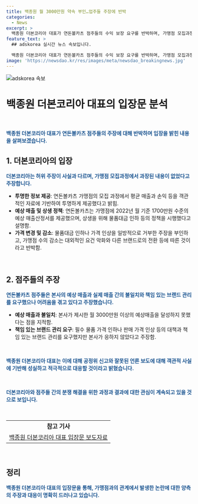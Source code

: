 ```yaml
---
title: 백종원 월 3000만원 약속 부인…업주들 주장에 반박
categories:
  - News
excerpt: >
  백종원 더본코리아 대표가 연돈볼카츠 점주들의 수익 보장 요구를 반박하며, 가맹점 모집과정에서 허위·과장된 약속이 없었다고 주장했다. 연돈볼카츠가맹점의 월 평균 매출이 타 브랜드와 비슷하며, 가맹점과의 상생을 위해 물품대금 인하 등을 진행했다고 설명했다. 더본코리아는 일부 가맹점주들의 공정위 신고와 잘못된 언론 보도에 대해 성실하고 적극적으로 대응할 예정이라고 덧붙였다. 이에 반박하는 연돈볼카츠 점주 8명은 더본코리아 본사 앞에서 집회를 열고 공정위에 신고서를 제출할 예정이다.
feature_text: >
  ## adskorea 실시간 뉴스 속보입니다.

  백종원 더본코리아 대표가 연돈볼카츠 점주들의 수익 보장 요구를 반박하며, 가맹점 모집과정에서 허위·과장된 약속이 없었다고 주장했다. 연돈볼카츠가맹점의 월 평균 매출이 타 브랜드와 비슷하며, 가맹점과의 상생을 위해 물품대금 인하 등을 진행했다고 설명했다. 더본코리아는 일부 가맹점주들의 공정위 신고와 잘못된 언론 보도에 대해 성실하고 적극적으로 대응할 예정이라고 덧붙였다. 이에 반박하는 연돈볼카츠 점주 8명은 더본코리아 본사 앞에서 집회를 열고 공정위에 신고서를 제출할 예정이다.
image: 'https://newsdao.kr/res/images/meta/newsdao_breakingnews.jpg'
---
```


<p><img src="https://newsdao.kr/res/images/meta/newsdao_breakingnews.jpg" alt="adskorea 속보" /></p>

<h1>백종원 더본코리아 대표의 입장문 분석</h1>

<p data-ke-size="size16">&nbsp;</p>

<p data-ke-size="size16"><b><span style="color: #1a5490;">백종원 더본코리아 대표가 연돈볼카츠 점주들의 주장에 대해 반박하며 입장을 밝힌 내용을 살펴보겠습니다.</span></b></p>

<h2 data-ke-size="size26">1. 더본코리아의 입장</h2>

<p data-ke-size="size16"><b><span style="color: #1a5490;">더본코리아는 허위 주장이 사실과 다르며, 가맹점 모집과정에서 과장된 내용이 없었다고 주장합니다.</span></b></p>

<ul>
<li><b>투명한 정보 제공</b>: 연돈볼카츠 가맹점의 모집 과정에서 평균 매출과 손익 등을 객관적인 자료에 기반하여 투명하게 제공했다고 밝힘.</li>
<li><b>예상 매출 및 상생 정책</b>: 연돈볼카츠는 가맹점에 2022년 월 기준 1700만원 수준의 예상 매출산정서를 제공했으며, 상생을 위해 물품대금 인하 등의 정책을 시행했다고 설명함.</li>
<li><b>가격 변경 및 감소</b>: 물품대금 인하나 가격 인상을 일방적으로 거부한 주장을 부인하고, 가맹점 수의 감소는 대외적인 요건 악화와 다른 브랜드로의 전환 등에 따른 것이라고 반박함.</li>
</ul>

<p data-ke-size="size16">&nbsp;</p>

<h2 data-ke-size="size26">2. 점주들의 주장</h2>

<p data-ke-size="size16"><b><span style="color: #1a5490;">연돈볼카츠 점주들은 본사의 예상 매출과 실제 매출 간의 불일치와 책임 있는 브랜드 관리를 요구했으나 어려움을 겪고 있다고 주장했습니다.</span></b></p>

<ul>
<li><b>예상 매출과 불일치</b>: 본사가 제시한 월 3000만원 이상의 예상매출을 달성하지 못했다는 점을 지적함.</li>
<li><b>책임 있는 브랜드 관리 요구</b>: 필수 물품 가격 인하나 판매 가격 인상 등의 대책과 책임 있는 브랜드 관리를 요구했지만 본사가 응하지 않았다고 주장함.</li>
</ul>

<p data-ke-size="size16">&nbsp;</p>

<p data-ke-size="size16"><b><span style="color: #1a5490;">백종원 더본코리아 대표는 이에 대해 공정위 신고와 잘못된 언론 보도에 대해 객관적 사실에 기반해 성실하고 적극적으로 대응할 것이라고 밝혔습니다.</span><b></p>

<p data-ke-size="size16">&nbsp;</p>

<p data-ke-size="size16"><b><span style="color: #1a5490;">더본코리아와 점주들 간의 분쟁 해결을 위한 과정과 결과에 대한 관심이 계속되고 있을 것으로 보입니다.</span></b></p>

<p data-ke-size="size16">&nbsp;</p>

<table>
<tbody>
<tr>
<td style="text-align: center; height: 17px;"><b>참고 기사</b></td>
</tr>
<tr>
<td style="text-align: center; height: 17px;"><a href="url">백종원 더본코리아 대표 입장문 보도자료</a></td>
</tr>
</tbody>
</table>

<p data-ke-size="size16">&nbsp;</p>

<h2 data-ke-size="size26">정리</h2>

<p data-ke-size="size16"><b><span style="color: #1a5490;">백종원 더본코리아 대표의 입장문을 통해, 가맹점과의 관계에서 발생한 논란에 대한 양측의 주장과 대응이 명확히 드러나고 있습니다.</span></b></p>

<p data-ke-size="size16">&nbsp;</p>

<p data-ke-size="size16">&nbsp;</p>

